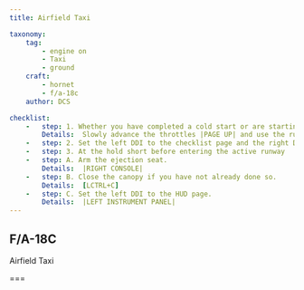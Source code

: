 ```yaml
---
title: Airfield Taxi 

taxonomy:
    tag:
        - engine on
        - Taxi
        - ground
    craft:
        - hornet
        - f/a-18c
    author: DCS

checklist:
    -   step: 1. Whether you have completed a cold start or are starting the mission in a “hot” aircraft, your next step will be to taxi to  the runway. 
        Details:  Slowly advance the throttles |PAGE UP| and use the rudder pedals to steer left [Z] and right [X]. Reduce throttle by pressing |PAGE DOWN|. Holding down the Noses Wheel Steering (NWS) button, you can enable NWS HI mode enabled tighter taxi turns. Press [W] to apply wheel brakes. 
    -   step: 2. Set the left DDI to the checklist page and the right DDI to the FCS page. 
    -   step: 3. At the hold short before entering the active runway 
    -   step: A. Arm the ejection seat. 
        Details:  |RIGHT CONSOLE| 
    -   step: B. Close the canopy if you have not already done so. 
        Details:  [LCTRL+C] 
    -   step: C. Set the left DDI to the HUD page.
        Details:  |LEFT INSTRUMENT PANEL| 
---
```


## F/A-18C 
Airfield Taxi 

===
